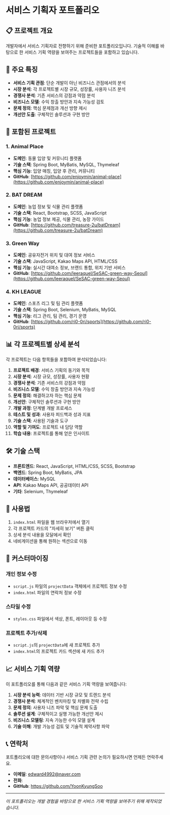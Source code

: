 # 서비스 기획자 포트폴리오

## 📋 프로젝트 개요

개발자에서 서비스 기획자로 전향하기 위해 준비한 포트폴리오입니다. 
기술적 이해를 바탕으로 한 서비스 기획 역량을 보여주는 프로젝트들을 포함하고 있습니다.

## 🎯 주요 특징

- **서비스 기획 관점**: 단순 개발이 아닌 비즈니스 관점에서의 분석
- **시장 분석**: 각 프로젝트별 시장 규모, 성장률, 사용자 니즈 분석
- **경쟁사 분석**: 기존 서비스의 강점과 약점 분석
- **비즈니스 모델**: 수익 창출 방안과 지속 가능성 검토
- **문제 정의**: 핵심 문제점과 개선 방향 제시
- **개선안 도출**: 구체적인 솔루션과 구현 방안

## 🚀 포함된 프로젝트

### 1. Animal Place
- **도메인**: 동물 입양 및 커뮤니티 플랫폼
- **기술 스택**: Spring Boot, MyBatis, MySQL, Thymeleaf
- **핵심 기능**: 입양 매칭, 입양 후 관리, 커뮤니티
- **GitHub**: [https://github.com/enjoymin/animal-place](https://github.com/enjoymin/animal-place)

### 2. BAT DREAM
- **도메인**: 농업 정보 및 식물 관리 플랫폼
- **기술 스택**: React, Bootstrap, SCSS, JavaScript
- **핵심 기능**: 농업 정보 제공, 식물 관리, 농장 가이드
- **GitHub**: [https://github.com/treasure-2u/batDream](https://github.com/treasure-2u/batDream)

### 3. Green Way
- **도메인**: 공유자전거 위치 및 대여 정보 서비스
- **기술 스택**: JavaScript, Kakao Maps API, HTML/CSS
- **핵심 기능**: 실시간 대여소 정보, 브랜드 통합, 위치 기반 서비스
- **GitHub**: [https://github.com/leeraquel/SeSAC-green-way-Seoul](https://github.com/leeraquel/SeSAC-green-way-Seoul)

### 4. KH LEAGUE
- **도메인**: 스포츠 리그 및 팀 관리 플랫폼
- **기술 스택**: Spring Boot, Selenium, MyBatis, MySQL
- **핵심 기능**: 리그 관리, 팀 관리, 경기 운영
- **GitHub**: [https://github.com/ri0-0ri/sports](https://github.com/ri0-0ri/sports)

## 📊 각 프로젝트별 상세 분석

각 프로젝트는 다음 항목들을 포함하여 분석되었습니다:

1. **프로젝트 배경**: 서비스 기획의 동기와 목적
2. **시장 분석**: 시장 규모, 성장률, 사용자 현황
3. **경쟁사 분석**: 기존 서비스의 강점과 약점
4. **비즈니스 모델**: 수익 창출 방안과 지속 가능성
5. **문제 정의**: 해결하고자 하는 핵심 문제
6. **개선안**: 구체적인 솔루션과 구현 방안
7. **개발 과정**: 단계별 개발 프로세스
8. **테스트 및 성과**: 사용자 피드백과 성과 지표
9. **기술 스택**: 사용된 기술과 도구
10. **역할 및 기여도**: 프로젝트 내 담당 역할
11. **학습 내용**: 프로젝트를 통해 얻은 인사이트

## 🛠️ 기술 스택

- **프론트엔드**: React, JavaScript, HTML/CSS, SCSS, Bootstrap
- **백엔드**: Spring Boot, MyBatis, JPA
- **데이터베이스**: MySQL
- **API**: Kakao Maps API, 공공데이터 API
- **기타**: Selenium, Thymeleaf

## 📱 사용법

1. `index.html` 파일을 웹 브라우저에서 열기
2. 각 프로젝트 카드의 "자세히 보기" 버튼 클릭
3. 상세 분석 내용을 모달에서 확인
4. 네비게이션을 통해 원하는 섹션으로 이동

## 🔧 커스터마이징

### 개인 정보 수정
- `script.js` 파일의 `projectData` 객체에서 프로젝트 정보 수정
- `index.html` 파일의 연락처 정보 수정

### 스타일 수정
- `styles.css` 파일에서 색상, 폰트, 레이아웃 등 수정

### 프로젝트 추가/삭제
- `script.js`의 `projectData`에 새 프로젝트 추가
- `index.html`의 프로젝트 카드 섹션에 새 카드 추가

## 📈 서비스 기획 역량

이 포트폴리오를 통해 다음과 같은 서비스 기획 역량을 보여줍니다:

1. **시장 분석 능력**: 데이터 기반 시장 규모 및 트렌드 분석
2. **경쟁사 분석**: 체계적인 벤치마킹 및 차별화 전략 수립
3. **문제 정의**: 사용자 니즈 파악 및 핵심 문제 도출
4. **솔루션 설계**: 구체적이고 실행 가능한 개선안 제시
5. **비즈니스 모델링**: 지속 가능한 수익 모델 설계
6. **기술 이해**: 개발 가능성 검토 및 기술적 제약사항 파악

## 📞 연락처

포트폴리오에 대한 문의사항이나 서비스 기획 관련 논의가 필요하시면 언제든 연락주세요.

- **이메일**: edward4992@naver.com
- **전화**: 
- **GitHub**: https://github.com/YoonKyungSoo

---

*이 포트폴리오는 개발 경험을 바탕으로 한 서비스 기획 역량을 보여주기 위해 제작되었습니다.*
